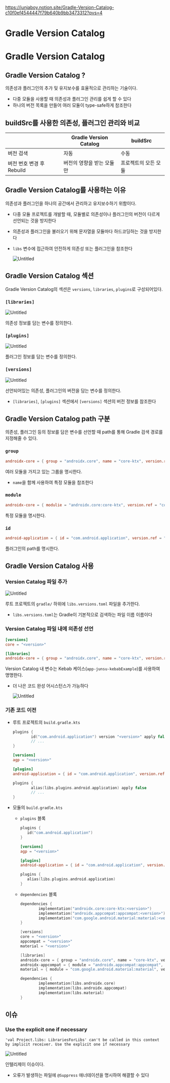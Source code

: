 https://junjaboy.notion.site/Gradle-Version-Catalog-c10f0ef4544447f79b640b9bb3473312?pvs=4
# Gradle Version Catalog

# Gradle Version Catalog

## Gradle Version Catalog ?

의존성과 플러그인의 추가 및 유지보수를 효율적으로 관리하는 기술이다.

- 다중 모듈을 사용할 때 의존성과 플러그인 관리를 쉽게 할 수 있다
- 하나의 버전 목록을 만들어 여러 모듈이 type-safe하게 참조한다

## buildSrc를 사용한 의존성, 플러그인 관리와 비교

|  | Gradle Version Catalog | buildSrc |
| --- | --- | --- |
| 버전 검색 | 자동 | 수동 |
| 버전 번호 변경 후 Rebuild | 버전의 영향을 받는 모듈만 | 프로젝트의 모든 모듈 |

## Gradle Version Catalog를 사용하는 이유

의존성과 플러그인을 하나의 공간에서 관리하고 유지보수하기 위함이다.

- 다중 모듈 프로젝트를 개발할 때, 모듈별로 의존성이나 플러그인의 버전이 다르게 선언되는 것을 방지한다
- 의존성과 플러그인을 불러오기 위해 문자열을 모듈마다 하드코딩하는 것을 방지한다
- `libs` 변수에 접근하여 안전하게 의존성 또는 플러그인을 참조한다
    
    ![Untitled](https://prod-files-secure.s3.us-west-2.amazonaws.com/c3a7b61d-80bf-4673-a8d6-f1b159c4e3ee/f1ffe075-882d-4b28-98a3-897eba555629/Untitled.png)
    

## Gradle Version Catalog 섹션

Gradle Version Catalog의 섹션은 `versions`, `libraries`, `plugins`로 구성되어있다.

### `[libraries]`

![Untitled](https://prod-files-secure.s3.us-west-2.amazonaws.com/c3a7b61d-80bf-4673-a8d6-f1b159c4e3ee/e36dc775-2d2a-4bdb-88d0-aca77b616426/Untitled.png)

의존성 정보를 담는 변수를 정의한다.

### `[plugins]`

![Untitled](https://prod-files-secure.s3.us-west-2.amazonaws.com/c3a7b61d-80bf-4673-a8d6-f1b159c4e3ee/92c67df7-6c99-4326-b71f-6bd0c75f3af8/Untitled.png)

플러그인 정보를 담는 변수를 정의한다.

### `[versions]`

![Untitled](https://prod-files-secure.s3.us-west-2.amazonaws.com/c3a7b61d-80bf-4673-a8d6-f1b159c4e3ee/c6cc2318-8a3d-4a9e-8ce5-0944b7cacf5a/Untitled.png)

선언되어있는 의존성, 플러그인의 버전을 담는 변수를 정의한다.

- `[libraries]`, `[plugins]` 섹션에서 `[versions]` 섹션의 버전 정보를 참조한다

## Gradle Version Catalog path 구분

의존성, 플러그인 등의 정보를 담은 변수를 선언할 때 path를 통해 Gradle 검색 경로를 지정해줄 수 있다.

### `group`

```toml
androidx-core = { group = "androidx.core", name = "core-ktx", version.ref = "core" }
```

여러 모듈을 가지고 있는 그룹을 명시한다.

- `name`을 함께 사용하여 특정 모듈을 참조한다

### `module`

```toml
androidx-core = { modulie = "androidx.core:core-ktx", version.ref = "core" }
```

특정 모듈을 명시한다.

### `id`

```toml
android-application = { id = "com.android.application", version.ref = "agp" }
```

플러그인의 path를 명시한다.

## Gradle Version Catalog 사용

### Version Catalog 파일 추가

![Untitled](https://prod-files-secure.s3.us-west-2.amazonaws.com/c3a7b61d-80bf-4673-a8d6-f1b159c4e3ee/7ceec4b1-6df4-4c41-933b-ac8a2f42e46a/Untitled.png)

루트 프로젝트의 `gradle/` 하위에 `libs.versions.toml` 파일을 추가한다.

- `libs.versions.toml`는 Gradle이 기본적으로 검색하는 파일 이름 이름이다

### Version Catalog 파일 내에 의존성 선언

```toml
[versions]
core = "<version>"

[libraries]
androidx-core = { group = "androidx.core", name = "core-ktx", version.ref = "core" }
```

Version Catalog 내 변수는 Kebab 케이스(`app-junsu-kebabExample`)를 사용하여 명명한다.

- 더 나은 코드 완성 어시스턴스가 가능하다
    
    ![Untitled](https://prod-files-secure.s3.us-west-2.amazonaws.com/c3a7b61d-80bf-4673-a8d6-f1b159c4e3ee/fb0ce3c0-e6dc-46c2-b7c9-ee47ac45ee14/Untitled.png)
    

### 기존 코드 이전

- 루트 프로젝트의 `build.gradle.kts`
    
    ```kotlin
    plugins {
    		id("com.android.application") version "<version>" apply false
    		// ...
    }
    ```
    
    ```toml
    [versions]
    agp = "<version>"
    
    [plugins]
    android-application = { id = "com.android.application", version.ref = "agp" }
    ```
    
    ```kotlin
    plugins {
    		alias(libs.plugins.android.application) apply false
    		// ...
    }
    ```
    
- 모듈의 `build.gradle.kts`
    - `plugins` 블록
        
        ```kotlin
        plugins {
           id("com.android.application")
        }
        ```
        
        ```toml
        [versions]
        agp = "<version>"
        
        [plugins]
        android-application = { id = "com.android.application", version.ref = "agp" }
        ```
        
        ```kotlin
        plugins {
           alias(libs.plugins.android.application)
        }
        ```
        
    - `dependencies` 블록
        
        ```kotlin
        dependencies {
        		implementation("androidx.core:core-ktx:<version>")
        		implementation("androidx.appcompat:appcompat:<version>")
        		implementation("com.google.android.material:material:<version>")
        }
        ```
        
        ```kotlin
        [versions]
        core = "<version>"
        appcompat = "<version>"
        material = "<version>"
        
        [libraries]
        androidx-core = { group = "androidx.core", name = "core-ktx", version.ref = "core" }
        androidx-appcompat = { module = "androidx.appcompat:appcompat", version.ref = "appcompat" }
        material = { module = "com.google.android.material:material", version.ref = "material" }
        ```
        
        ```kotlin
        dependencies {
        		implementation(libs.androidx.core)
        		implementation(libs.androidx.appcompat)
        		implementation(libs.material)
        }
        ```
        

## 이슈

### Use the explicit one if necessary

```
'val Project.libs: LibrariesForLibs' can't be called in this context by implicit receiver. Use the explicit one if necessary
```

![Untitled](https://prod-files-secure.s3.us-west-2.amazonaws.com/c3a7b61d-80bf-4673-a8d6-f1b159c4e3ee/4c66f511-ae97-45c7-b9e3-772cc24552de/Untitled.png)

[](https://youtrack.jetbrains.com/issue/KTIJ-19369/False-positive-cant-be-called-in-this-context-by-implicit-receiver-with-plugins-in-Gradle-version-catalogs-as-a-TOML-file)

인텔리제이 이슈이다.

- 오류가 발생하는 파일에 `@Suppress` 애너테이션을 명시하여 해결할 수 있다
